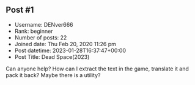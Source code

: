 ## Post #1
- Username: DENver666
- Rank: beginner
- Number of posts: 22
- Joined date: Thu Feb 20, 2020 11:26 pm
- Post datetime: 2023-01-28T16:37:47+00:00
- Post Title: Dead Space(2023)

Can anyone help? How can I extract the text in the game, translate it and pack it back? Maybe there is a utility?
